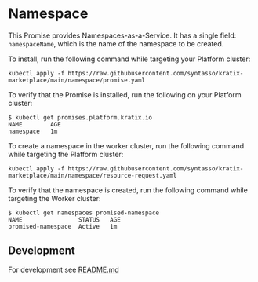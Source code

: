 # Namespace

This Promise provides Namespaces-as-a-Service. It has a single field: `namespaceName`, which is the name of the namespace to be created.

To install, run the following command while targeting your Platform cluster:
```
kubectl apply -f https://raw.githubusercontent.com/syntasso/kratix-marketplace/main/namespace/promise.yaml
```

To verify that the Promise is installed, run the following on your Platform cluster:
```
$ kubectl get promises.platform.kratix.io
NAME        AGE
namespace   1m
```

To create a namespace in the worker cluster, run the following command while targeting the Platform cluster:
```
kubectl apply -f https://raw.githubusercontent.com/syntasso/kratix-marketplace/main/namespace/resource-request.yaml
```

To verify that the namespace is created, run the following command while targeting the Worker cluster:
```shell-session
$ kubectl get namespaces promised-namespace
NAME                STATUS   AGE
promised-namespace  Active   1m
```

## Development

For development see [README.md](./internal/README.md)

